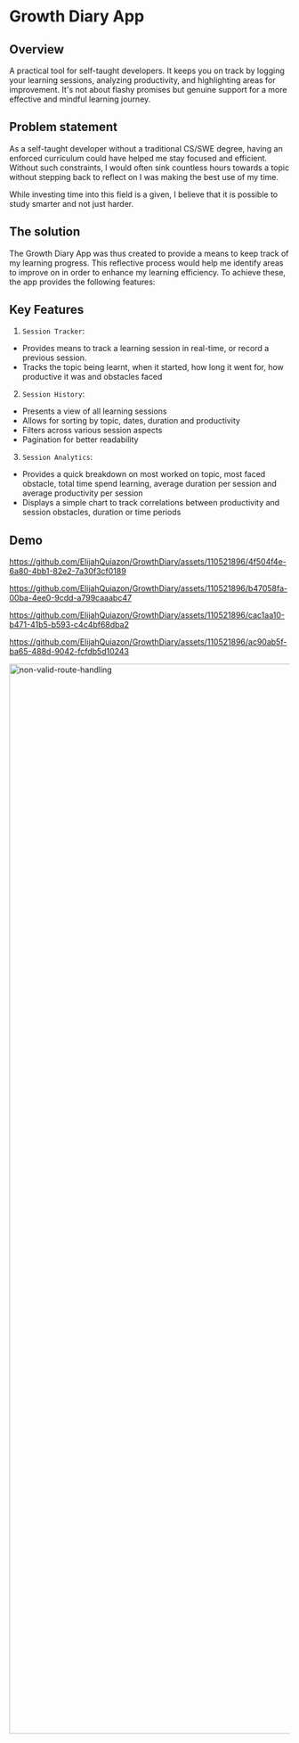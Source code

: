 # Growth Diary App

## Overview
A practical tool for self-taught developers. It keeps you on track by logging your learning sessions, analyzing productivity, and highlighting areas for improvement. It's not about flashy promises but genuine support for a more effective and mindful learning journey.

## Problem statement
As a self-taught developer without a traditional CS/SWE degree, having an enforced curriculum could have helped me
stay focused and efficient. Without such constraints, I would often sink countless hours towards 
a topic without stepping back to reflect on I was making the best use of my time. 

While investing time into this field is a given, I believe that it is possible to study smarter and not just harder.

## The solution

The Growth Diary App was thus created to provide a means to keep track of my learning progress. This reflective process
would help me identify areas to improve on in order to enhance my learning efficiency.
To achieve these, the app provides the following features:

## Key Features
1. `Session Tracker`: 
* Provides means to track a learning session in real-time, or record a previous session.
* Tracks the topic being learnt, when it started, how long it went for, how productive it was and obstacles faced

2. `Session History`:
* Presents a view of all learning sessions
* Allows for sorting by topic, dates, duration and productivity
* Filters across various session aspects
* Pagination for better readability

3. `Session Analytics`:
* Provides a quick breakdown on most worked on topic, most faced obstacle, total time spend learning, average duration per session
and average productivity per session
* Displays a simple chart to track correlations between productivity and session obstacles, duration or time periods

## Demo

https://github.com/ElijahQuiazon/GrowthDiary/assets/110521896/4f504f4e-6a80-4bb1-82e2-7a30f3cf0189


https://github.com/ElijahQuiazon/GrowthDiary/assets/110521896/b47058fa-00ba-4ee0-9cdd-a799caaabc47


https://github.com/ElijahQuiazon/GrowthDiary/assets/110521896/cac1aa10-b471-41b5-b593-c4c4bf68dba2


https://github.com/ElijahQuiazon/GrowthDiary/assets/110521896/ac90ab5f-ba65-488d-9042-fcfdb5d10243

<img width="1920" alt="non-valid-route-handling" src="https://github.com/ElijahQuiazon/GrowthDiary/assets/110521896/761bee43-e325-4dc2-b6ad-cefb11e2b872">
